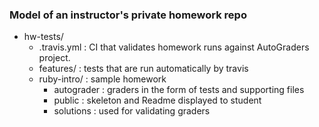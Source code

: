 ### Model of an instructor's private homework repo

- hw-tests/
    - .travis.yml : CI that validates homework runs against AutoGraders project.
    - features/ : tests that are run automatically by travis
    - ruby-intro/ : sample homework
        - autograder : graders in the form of tests and supporting files
        - public : skeleton and Readme displayed to student
        - solutions : used for validating graders
